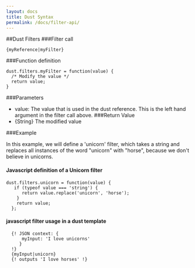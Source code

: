 ```yaml
---
layout: docs
title: Dust Syntax
permalink: /docs/filter-api/
---
```

##Dust Filters
###Filter call

```
{myReference|myFilter}    
````

###Function definition
```    
dust.filters.myFilter = function(value) {
  /* Modify the value */
  return value; 
}
``` 
###Parameters
* value: The value that is used in the dust reference.  This is the left hand argument in the filter call above.
###Return Value
* {String} The modified value

###Example

In this example, we will define a 'unicorn' filter, which takes a string and replaces all instances of the word "unicorn" with "horse", because we don't believe in unicorns.

#### Javascript definition of a Unicorn filter
```
dust.filters.unicorn = function(value) {
   if (typeof value === 'string') {
      return value.replace('unicorn', 'horse');
    }
    return value;
  };
```

#### javascript filter usage in a dust template
```
  {! JSON context: {
      myInput: 'I love unicorns'
     }
  !}
  {myInput|unicorn}
  {! outputs 'I love horses' !}
```